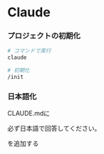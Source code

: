 # Claude

### プロジェクトの初期化
```bash
# コマンドで実行
claude

# 初期化
/init
```

### 日本語化
CLAUDE.mdに

必ず日本語で回答してください。

を追加する